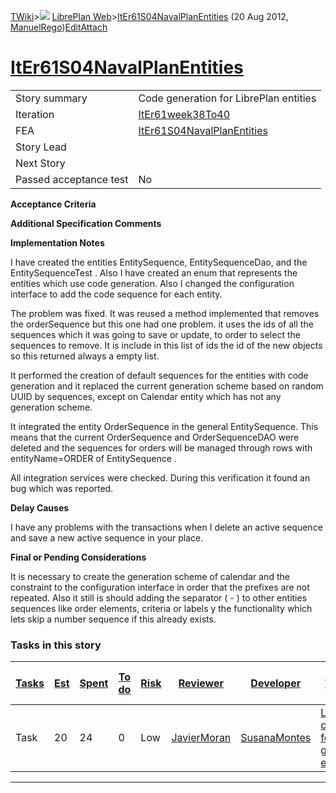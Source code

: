 [TWiki](Main_WebHome)&gt;![](/twiki/pub/TWiki/TWikiDocGraphics/web-bg-small.gif) [LibrePlan Web](LibrePlan_WebHome)&gt;[ItEr61S04NavalPlanEntities](LibrePlan_ItEr61S04NavalPlanEntities "Topic revision: 7 (20 Aug 2012 - 09:52:47)") (20 Aug 2012, [ManuelRego](Main_ManuelRego))[Edit](LibrePlan_ItEr61S04NavalPlanEntities?t=1520343629 "Edit this topic text")[Attach](/twiki/bin/attach/LibrePlan/ItEr61S04NavalPlanEntities "Attach an image or document to this topic")  

 [ItEr61S04NavalPlanEntities](LibrePlan_ItEr61S04NavalPlanEntities)
===================================================================

|                        |                                                                    |
|------------------------|--------------------------------------------------------------------|
| Story summary          | Code generation for LibrePlan entities                             |
| Iteration              | [ItEr61week38To40](LibrePlan_ItEr61week38To40)                     |
| FEA                    | [ItEr61S04NavalPlanEntities](LibrePlan_ItEr61S04NavalPlanEntities) |
| Story Lead             |                                                                    |
| Next Story             |                                                                    |
| Passed acceptance test | No                                                                 |

**Acceptance Criteria**

**Additional Specification Comments**

**Implementation Notes**

I have created the entities EntitySequence, EntitySequenceDao, and the EntitySequenceTest . Also I have created an enum that represents the entities which use code generation. Also I changed the configuration interface to add the code sequence for each entity.

The problem was fixed. It was reused a method implemented that removes the orderSequence but this one had one problem. it uses the ids of all the sequences which it was going to save or update, to order to select the sequences to remove. It is include in this list of ids the id of the new objects so this returned always a empty list.

It performed the creation of default sequences for the entities with code generation and it replaced the current generation scheme based on random UUID by sequences, except on Calendar entity which has not any generation scheme.

It integrated the entity OrderSequence in the general EntitySequence. This means that the current OrderSequence and OrderSequenceDAO were deleted and the sequences for orders will be managed through rows with entityName=ORDER of EntitySequence .

All integration services were checked. During this verification it found an bug which was reported.

**Delay Causes**

I have any problems with the transactions when I delete an active sequence and save a new active sequence in your place.

**Final or Pending Considerations**

It is necessary to create the generation scheme of calendar and the constraint to the configuration interface in order that the prefixes are not repeated. Also it still is should adding the separator ( - ) to other entities sequences like order elements, criteria or labels y the functionality which lets skip a number sequence if this already exists.

###  Tasks in this story

| [Tasks](LibrePlan_ItEr61S04NavalPlanEntities?sortcol=0;table=2;up=0#sorted_table "Sort by this column") | [Est](LibrePlan_ItEr61S04NavalPlanEntities?sortcol=1;table=2;up=0#sorted_table "Sort by this column") | [Spent](LibrePlan_ItEr61S04NavalPlanEntities?sortcol=2;table=2;up=0#sorted_table "Sort by this column") | [To do](LibrePlan_ItEr61S04NavalPlanEntities?sortcol=3;table=2;up=0#sorted_table "Sort by this column") | [Risk](LibrePlan_ItEr61S04NavalPlanEntities?sortcol=4;table=2;up=0#sorted_table "Sort by this column") | [Reviewer](LibrePlan_ItEr61S04NavalPlanEntities?sortcol=5;table=2;up=0#sorted_table "Sort by this column") | [Developer](LibrePlan_ItEr61S04NavalPlanEntities?sortcol=6;table=2;up=0#sorted_table "Sort by this column") | [Task Name](LibrePlan_ItEr61S04NavalPlanEntities?sortcol=7;table=2;up=0#sorted_table "Sort by this column") | [Start Date](LibrePlan_ItEr61S04NavalPlanEntities?sortcol=8;table=2;up=0#sorted_table "Sort by this column") | [Est End Date](LibrePlan_ItEr61S04NavalPlanEntities?sortcol=9;table=2;up=0#sorted_table "Sort by this column") | [End Date](LibrePlan_ItEr61S04NavalPlanEntities?sortcol=10;table=2;up=0#sorted_table "Sort by this column") |
|---------------------------------------------------------------------------------------------------------|-------------------------------------------------------------------------------------------------------|---------------------------------------------------------------------------------------------------------|---------------------------------------------------------------------------------------------------------|--------------------------------------------------------------------------------------------------------|------------------------------------------------------------------------------------------------------------|-------------------------------------------------------------------------------------------------------------|-------------------------------------------------------------------------------------------------------------|--------------------------------------------------------------------------------------------------------------|----------------------------------------------------------------------------------------------------------------|-------------------------------------------------------------------------------------------------------------|
| Task                                                                                                    | 20                                                                                                    | 24                                                                                                      | 0                                                                                                       | Low                                                                                                    | [JavierMoran](Main_JavierMoran)                                                                            | [SusanaMontes](Main_SusanaMontes)                                                                           | [LibrePlan configuration for generated entity codes](LibrePlan_AnA04S01NavalPlanEntities#TasK1)             | 0                                                                                                            | 0                                                                                                              | 0                                                                                                           |

------------------------------------------------------------------------
